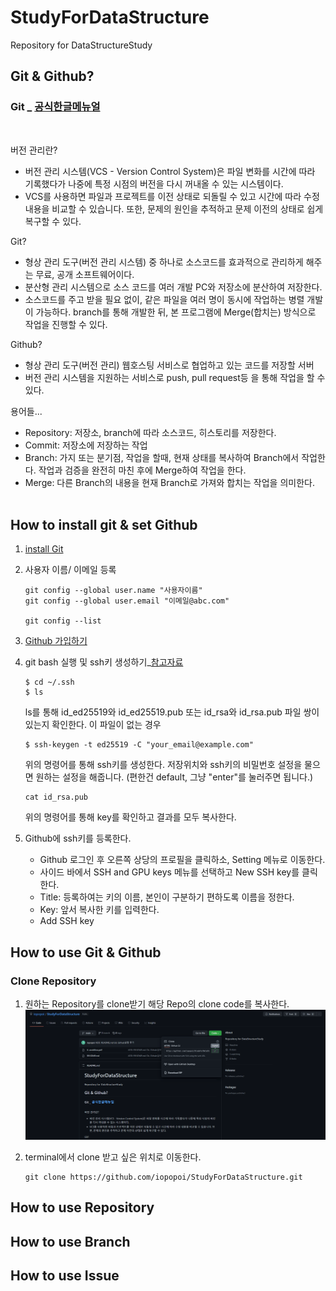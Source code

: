 # StudyForDataStructure
Repository for DataStructureStudy

## Git & Github?
### Git  _  [공식한글메뉴얼](https://git-scm.com/book/ko/v2)
<br>

버전 관리란?
- 버전 관리 시스템(VCS - Version Control System)은 파일 변화를 시간에 따라 기록했다가 나중에 특정 시점의 버전을 다시 꺼내올 수 있는 시스템이다.
- VCS를 사용하면 파일과 프로젝트를 이전 상태로 되돌릴 수 있고 시간에 따라 수정 내용을 비교할 수 있습니다. 또한, 문제의 원인을 추적하고 문제 이전의 상태로 쉽게 복구할 수 있다.

Git?
- 형상 관리 도구(버전 관리 시스템) 중 하나로 소스코드를 효과적으로 관리하게 해주는 무료, 공개 소프트웨어이다.
- 분산형 관리 시스템으로 소스 코드를 여러 개발 PC와 저장소에 분산하여 저장한다. <br>
- 소스코드를 주고 받을 필요 없이, 같은 파일을 여러 명이 동시에 작업하는 병렬 개발이 가능하다. branch를 통해 개발한 뒤, 본 프로그램에 Merge(합치는) 방식으로 작업을 진행할 수 있다.

Github?
- 형상 관리 도구(버전 관리) 웹호스팅 서비스로 협업하고 있는 코드를 저장할 서버
- 버전 관리 시스템을 지원하는 서비스로 push, pull request등 을 통해 작업을 할 수 있다.

용어들...
- Repository: 저장소, branch에 따라 소스코드, 히스토리를 저장한다. 
- Commit: 저장소에 저장하는 작업
- Branch: 가지 또는 분기점, 작업을 할때, 현재 상태를 복사하여 Branch에서 작업한다. 작업과 검증을 완전히 마친 후에 Merge하여 작업을 한다. 
- Merge: 다른 Branch의 내용을 현재 Branch로 가져와 합치는 작업을 의미한다.
<br><br>
## How to install git & set Github
1. [install Git](http://git-scm.com/download/win) 

2. 사용자 이름/ 이메일 등록
    ```
    git config --global user.name "사용자이름"
    git config --global user.email "이메일@abc.com"

    git config --list
    ```

3. [Github 가입하기](https://github.com/)

4. git bash 실행 및 ssh키 생성하기_[참고자료](https://www.lainyzine.com/ko/article/creating-ssh-key-for-github/)
    ```
    $ cd ~/.ssh
    $ ls
    ```
    ls를 통해 id_ed25519와 id_ed25519.pub 또는 id_rsa와 id_rsa.pub 파일 쌍이 있는지 확인한다.
    이 파일이 없는 경우
    ```
    $ ssh-keygen -t ed25519 -C "your_email@example.com"
    ```
    위의 명령어를 통해 ssh키를 생성한다. 저장위치와 ssh키의 비밀번호 설정을 물으면 원하는 설정을 해줍니다. (편한건 default, 그냥 "enter"를 눌러주면 됩니다.)
    ```
    cat id_rsa.pub
    ```
    위의 명령어를 통해 key를 확인하고 결과를 모두 복사한다.<br>

5. Github에 ssh키를 등록한다.
    - Github 로그인 후 오른쪽 상당의 프로필을 클릭하소, Setting 메뉴로 이동한다.
    - 사이드 바에서 SSH and GPU keys 메뉴를 선택하고 New SSH key를 클릭한다.
    - Title: 등록하여는 키의 이름, 본인이 구분하기 편하도록 이름을 정한다.
    - Key: 앞서 복사한 키를 입력한다.
    - Add SSH key
    

## How to use Git & Github

### Clone Repository
1. 원하는 Repository를 clone받기 해당 Repo의 clone code를 복사한다.
    ![clone code](./images/clone_http.png)
2. terminal에서 clone 받고 싶은 위치로 이동한다.

    ``` 
    git clone https://github.com/iopopoi/StudyForDataStructure.git
    ```


## How to use Repository

## How to use Branch

## How to use Issue
